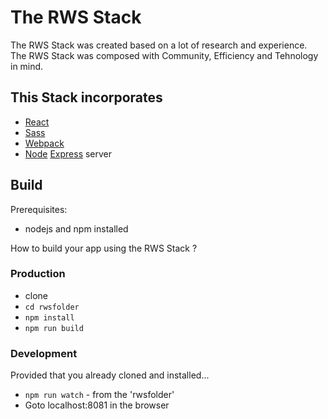 # The RWS Stack
The RWS Stack  was created based on a lot of research and experience.  
The RWS Stack was composed with Community, Efficiency and Tehnology in mind.

## This Stack incorporates
- [React](https://facebook.github.io/react/)
- [Sass](http://sass-lang.com/)
- [Webpack](https://github.com/webpack/webpack)
- [Node](https://nodejs.org/en/) [Express](https://expressjs.com/) server

## Build
Prerequisites:
- nodejs and npm installed

How to build your app using the RWS Stack ?  

### Production
- clone
- `cd rwsfolder`
- `npm install`
- `npm run build`

### Development
Provided that you already cloned and installed...
- `npm run watch` - from the 'rwsfolder'
- Goto localhost:8081 in the browser

